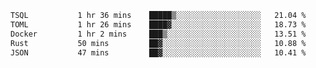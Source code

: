 <!--START_SECTION:waka-->

```txt
TSQL           1 hr 36 mins    █████▒░░░░░░░░░░░░░░░░░░░   21.04 %
TOML           1 hr 26 mins    ████▓░░░░░░░░░░░░░░░░░░░░   18.73 %
Docker         1 hr 2 mins     ███▒░░░░░░░░░░░░░░░░░░░░░   13.51 %
Rust           50 mins         ██▓░░░░░░░░░░░░░░░░░░░░░░   10.88 %
JSON           47 mins         ██▓░░░░░░░░░░░░░░░░░░░░░░   10.41 %
```

<!--END_SECTION:waka-->